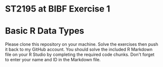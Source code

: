 # ST2195 at BIBF Exercise 1
# Basic R Data Types

Please clone this repository on your machine. Solve the exercises then push it back to my GitHub account.
You should solve the included R Markdown file on your R Studio by completing the required code chunks.
Don't forget to enter your name and ID in the Markdown file.
